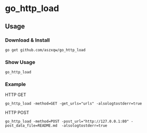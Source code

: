 # go_http_load

## Usage

### Download & Install

```
go get github.com/aszxqw/go_http_load
```

### Show Usage

```
go_http_load
```

### Example

HTTP GET

```
go_http_load -method=GET -get_urls="urls" -alsologtostderr=true
```

HTTP POST

```
go_http_load -method=POST -post_url="http://127.0.0.1:80" -post_data_file=README.md  -alsologtostderr=true
```

